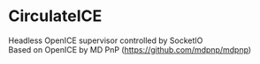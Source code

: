 # CirculateICE
Headless OpenICE supervisor controlled by SocketIO<br />
Based on OpenICE by MD PnP (https://github.com/mdpnp/mdpnp)
